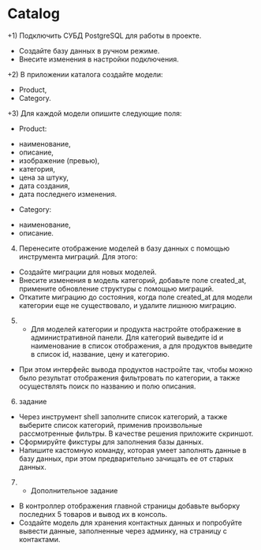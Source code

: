 # Catalog

+1) Подключить СУБД PostgreSQL для работы в проекте.
- Создайте базу данных в ручном режиме.
- Внесите изменения в настройки подключения.

+2) В приложении каталога создайте модели:
- Product,
- Category.

+3) Для каждой модели опишите следующие поля:
- Product:
* наименование,
* описание,
* изображение (превью),
* категория,
* цена за штуку,
* дата создания,
* дата последнего изменения.
- Category:
* наименование,
* описание.

4) Перенесите отображение моделей в базу данных с помощью инструмента миграций. Для этого:
+ Создайте миграции для новых моделей.
+ Внесите изменения в модель категорий, добавьте поле created_at, примените обновление структуры с помощью миграций.
+ Откатите миграцию до состояния, когда поле created_at для модели категории еще не существовало, и удалите лишнюю миграцию.

5) + Для моделей категории и продукта настройте отображение в административной панели. 
     Для категорий выведите id и наименование в список отображения, а для продуктов выведите в список id, название, цену и категорию.

+ При этом интерфейс вывода продуктов настройте так, чтобы можно было результат отображения фильтровать по категории, 
 а также осуществлять поиск по названию и полю описания.

6) задание
+ Через инструмент shell заполните список категорий, а также выберите список категорий, применив произвольные рассмотренные фильтры. В качестве решения приложите скриншот.
+ Сформируйте фикстуры для заполнения базы данных.
+ Напишите кастомную команду, которая умеет заполнять данные в базу данных, при этом предварительно зачищать ее от старых данных.

7) * Дополнительное задание
- В контроллер отображения главной страницы добавьте выборку последних 5 товаров и вывод их в консоль.
- Создайте модель для хранения контактных данных и попробуйте вывести данные, заполненные через админку, на страницу с контактами.








